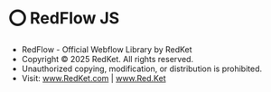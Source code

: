 # ⭕ RedFlow JS
- RedFlow - Official Webflow Library by RedKet 
- Copyright © 2025 RedKet. All rights reserved.
- Unauthorized copying, modification, or distribution is prohibited. 
- Visit: www.RedKet.com | www.Red.Ket